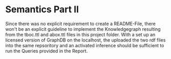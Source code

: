 # Semantics Part II
Since there was no explicit requirement to create a README-File, there won't be an explicit guideline to implement the Knowledgegraph resulting from the tboc.ttl and abox.ttl files in this project folder. 
With a set up an licensed version of GraphDB on the localhost, the uploaded the two rdf files into the same repsoritory and an activated inference should be sufficient to run the Queries provided in the Report. 